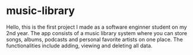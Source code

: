 # music-library
Hello, this is the first project I made as a software enginner student on my 2nd year.
The app consists of a music library system where you can store songs, albums, podcasts and personal favorite artists on one place.
The functionalities include adding, viewing and deleting all data.
